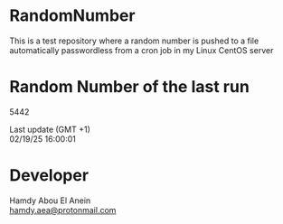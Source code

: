 # RandomNumber    
This is a test repository where a random number is pushed to a file automatically passwordless from a cron job in my Linux CentOS server    
# Random Number of the last run   
5442
      
Last update (GMT +1)    
02/19/25 16:00:01
# Developer    
Hamdy Abou El Anein   
hamdy.aea@protonmail.com
